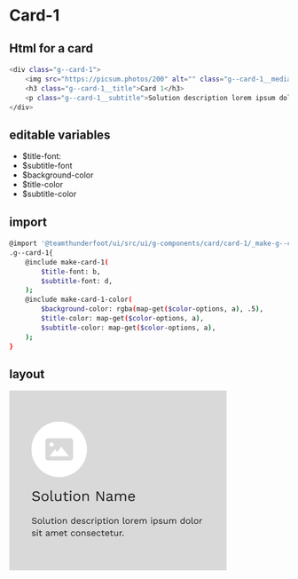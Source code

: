 # Card-1

## Html for a card

```sh
<div class="g--card-1">
    <img src="https://picsum.photos/200" alt="" class="g--card-1__media">
    <h3 class="g--card-1__title">Card 1</h3>
    <p class="g--card-1__subtitle">Solution description lorem ipsum dolor sit amet consectetur.</p>
</div>
```

## editable variables
- $title-font:
- $subtitle-font
- $background-color
- $title-color
- $subtitle-color

## import
```sh
@import '@teamthunderfoot/ui/src/ui/g-components/card/card-1/_make-g--card-1';
.g--card-1{
    @include make-card-1(
        $title-font: b,
        $subtitle-font: d,
    );
    @include make-card-1-color(
        $background-color: rgba(map-get($color-options, a), .5),
        $title-color: map-get($color-options, a),
        $subtitle-color: map-get($color-options, a),
    );
}
```

## layout
![alt text][card-1]

[card-1]: /src/img/global-components/card/card-1.png 